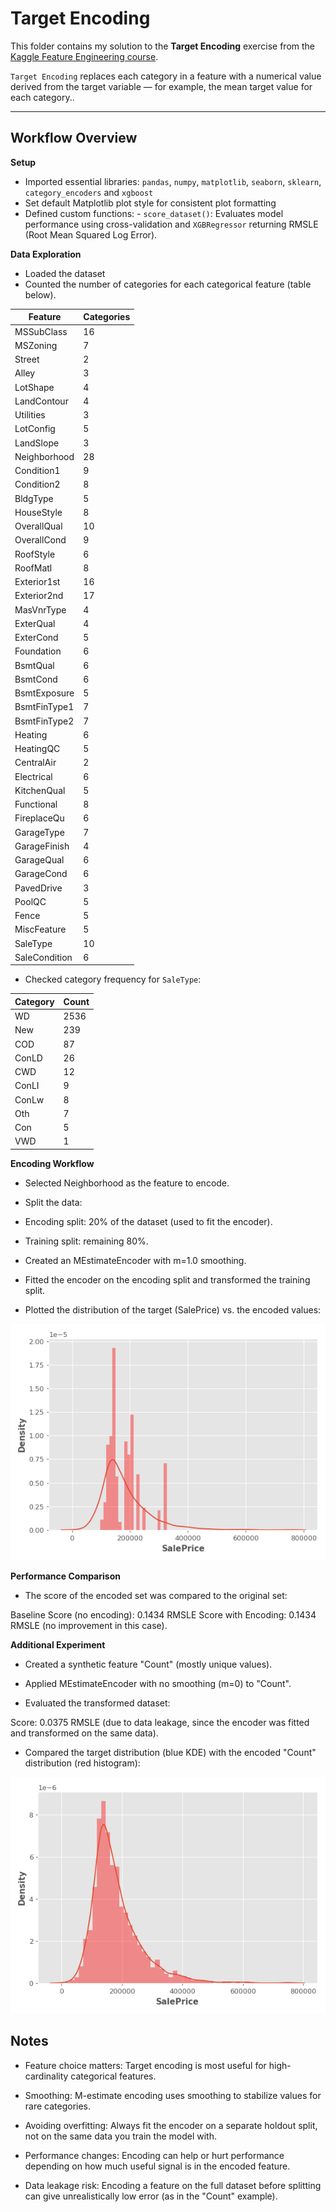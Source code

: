 # Target Encoding 

This folder contains my solution to the **Target Encoding** exercise from the [Kaggle Feature Engineering course](https://www.kaggle.com/learn/feature-engineering).

`Target Encoding` replaces each category in a feature with a numerical value derived from the target variable — for example, the mean target value for each category..

---

## Workflow Overview

**Setup**

- Imported essential libraries: `pandas`, `numpy`, `matplotlib`, `seaborn`, `sklearn`, `category_encoders` and `xgboost`
- Set default Matplotlib plot style for consistent plot formatting
- Defined custom functions:
      - `score_dataset()`: Evaluates model performance using cross-validation and `XGBRegressor` returning RMSLE (Root Mean Squared Log Error).

**Data Exploration**

- Loaded the dataset
- Counted the number of categories for each categorical feature (table below).

| Feature          | Categories |
|------------------|------------|
| MSSubClass       | 16         |
| MSZoning         | 7          |
| Street           | 2          |
| Alley            | 3          |
| LotShape         | 4          |
| LandContour      | 4          |
| Utilities        | 3          |
| LotConfig        | 5          |
| LandSlope        | 3          |
| Neighborhood     | 28         |
| Condition1       | 9          |
| Condition2       | 8          |
| BldgType         | 5          |
| HouseStyle       | 8          |
| OverallQual      | 10         |
| OverallCond      | 9          |
| RoofStyle        | 6          |
| RoofMatl         | 8          |
| Exterior1st      | 16         |
| Exterior2nd      | 17         |
| MasVnrType       | 4          |
| ExterQual        | 4          |
| ExterCond        | 5          |
| Foundation       | 6          |
| BsmtQual         | 6          |
| BsmtCond         | 6          |
| BsmtExposure     | 5          |
| BsmtFinType1     | 7          |
| BsmtFinType2     | 7          |
| Heating          | 6          |
| HeatingQC        | 5          |
| CentralAir       | 2          |
| Electrical       | 6          |
| KitchenQual      | 5          |
| Functional       | 8          |
| FireplaceQu      | 6          |
| GarageType       | 7          |
| GarageFinish     | 4          |
| GarageQual       | 6          |
| GarageCond       | 6          |
| PavedDrive       | 3          |
| PoolQC           | 5          |
| Fence            | 5          |
| MiscFeature      | 5          |
| SaleType         | 10         |
| SaleCondition    | 6          |

- Checked category frequency for `SaleType`:

| Category | Count |
|----------|-------|
| WD       | 2536  |
| New      | 239   |
| COD      | 87    |
| ConLD    | 26    |
| CWD      | 12    |
| ConLI    | 9     |
| ConLw    | 8     |
| Oth      | 7     |
| Con      | 5     |
| VWD      | 1     |

**Encoding Workflow**

- Selected Neighborhood as the feature to encode.

- Split the data:

- Encoding split: 20% of the dataset (used to fit the encoder).

- Training split: remaining 80%.

- Created an MEstimateEncoder with m=1.0 smoothing.

- Fitted the encoder on the encoding split and transformed the training split.

- Plotted the distribution of the target (SalePrice) vs. the encoded values:

![Distribution Plot](result_1.png)

**Performance Comparison**

- The score of the encoded set was compared to the original set:

Baseline Score (no encoding): 0.1434 RMSLE
Score with Encoding: 0.1434 RMSLE (no improvement in this case).

**Additional Experiment**

- Created a synthetic feature "Count" (mostly unique values).

- Applied MEstimateEncoder with no smoothing (m=0) to "Count".

- Evaluated the transformed dataset:

Score: 0.0375 RMSLE (due to data leakage, since the encoder was fitted and transformed on the same data).

- Compared the target distribution (blue KDE) with the encoded "Count" distribution (red histogram):

![Distribution Plot](result_2.png)

## Notes

- Feature choice matters: Target encoding is most useful for high-cardinality categorical features.

- Smoothing: M-estimate encoding uses smoothing to stabilize values for rare categories.

- Avoiding overfitting: Always fit the encoder on a separate holdout split, not on the same data you train the model with.

- Performance changes: Encoding can help or hurt performance depending on how much useful signal is in the encoded feature.

- Data leakage risk: Encoding a feature on the full dataset before splitting can give unrealistically low error (as in the "Count" example).

